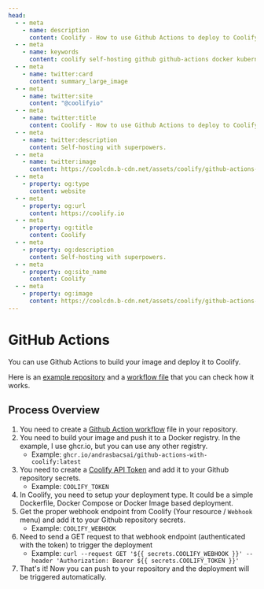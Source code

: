 ```yaml
---
head:
  - - meta
    - name: description
      content: Coolify - How to use Github Actions to deploy to Coolify
  - - meta
    - name: keywords
      content: coolify self-hosting github github-actions docker kubernetes vercel netlify heroku render digitalocean aws gcp azure
  - - meta
    - name: twitter:card
      content: summary_large_image
  - - meta
    - name: twitter:site
      content: "@coolifyio"
  - - meta
    - name: twitter:title
      content: Coolify - How to use Github Actions to deploy to Coolify
  - - meta
    - name: twitter:description
      content: Self-hosting with superpowers.
  - - meta
    - name: twitter:image
      content: https://coolcdn.b-cdn.net/assets/coolify/github-actions-og-image.png
  - - meta
    - property: og:type
      content: website
  - - meta
    - property: og:url
      content: https://coolify.io
  - - meta
    - property: og:title
      content: Coolify
  - - meta
    - property: og:description
      content: Self-hosting with superpowers.
  - - meta
    - property: og:site_name
      content: Coolify
  - - meta
    - property: og:image
      content: https://coolcdn.b-cdn.net/assets/coolify/github-actions-og-image.png
---
```


# GitHub Actions

You can use Github Actions to build your image and deploy it to Coolify.

Here is an [example repository](https://github.com/andrasbacsai/github-actions-with-coolif) and a [workflow file](https://github.com/andrasbacsai/github-actions-with-coolify/blob/main/.github/workflows/build.yaml) that you can check how it works.

## Process Overview

1. You need to create a [Github Action workflow](https://github.com/andrasbacsai/github-actions-with-coolify/blob/main/.github/workflows/build.yaml) file in your repository.
2. You need to build your image and push it to a Docker registry. In the example, I use ghcr.io, but you can use any other registry.
   - Example: `ghcr.io/andrasbacsai/github-actions-with-coolify:latest`
3. You need to create a [Coolify API Token](./api-authentication.md#generate-a-token) and add it to your Github repository secrets.
   - Example:  `COOLIFY_TOKEN`
4. In Coolify, you need to setup your deployment type. It could be a simple Dockerfile, Docker Compose or Docker Image based deployment.
5. Get the proper webhook endpoint from Coolify (Your resource / `Webhook` menu) and add it to your Github repository secrets.
   - Example: `COOLIFY_WEBHOOK`
6. Need to send a GET request to that webhook endpoint (authenticated with the token) to trigger the deployment
   - Example: <span v-pre>`curl --request GET '${{ secrets.COOLIFY_WEBHOOK }}' --header 'Authorization: Bearer ${{ secrets.COOLIFY_TOKEN }}'`</span>
7. That's it! Now you can push to your repository and the deployment will be triggered automatically.
